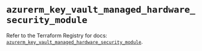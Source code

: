 # `azurerm_key_vault_managed_hardware_security_module`

Refer to the Terraform Registry for docs: [`azurerm_key_vault_managed_hardware_security_module`](https://registry.terraform.io/providers/hashicorp/azurerm/3.89.0/docs/resources/key_vault_managed_hardware_security_module).
